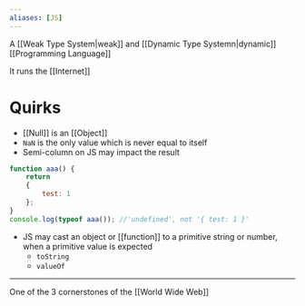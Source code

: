 ```yaml
---
aliases: [JS]
---
```


A [[Weak Type System|weak]] and [[Dynamic Type Systemn|dynamic]] [[Programming Language]] 

It runs the [[Internet]]

# Quirks

* [[Null]] is an [[Object]]
* `NaN` is the only value which is never equal to itself
* Semi-column on JS may impact the result

```js
function aaa() {
    return
    {
        test: 1
    };
}
console.log(typeof aaa()); //'undefined', not '{ test: 1 }'
```

* JS may cast an object or [[function]] to a primitive string or number, when a primitive value is expected
	* `toString`
	* `valueOf`

---

One of the 3 cornerstones of the [[World Wide Web]]